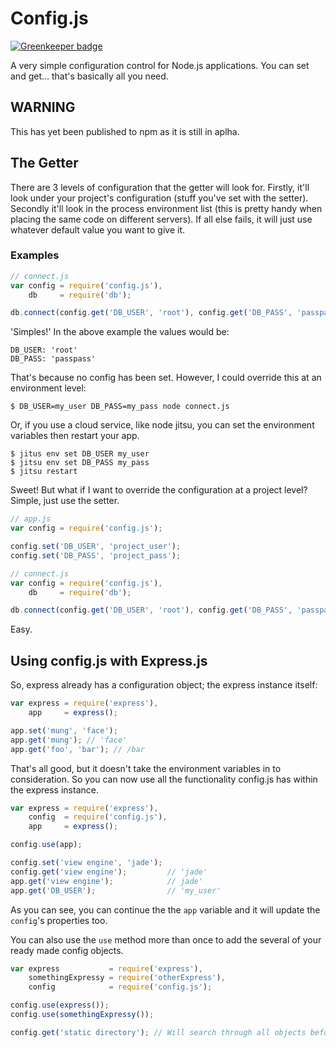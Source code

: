 Config.js
=========

[![Greenkeeper badge](https://badges.greenkeeper.io/johngeorgewright/nodefig.svg)](https://greenkeeper.io/)

A very simple configuration control for Node.js applications. You can set and get... that's basically all you need.

WARNING
-------

This has yet been published to npm as it is still in aplha.

The Getter
----------

There are 3 levels of configuration that the getter will look for. Firstly, it'll look under your project's configuration (stuff you've set with the setter). Secondly it'll look in the process environment list (this is pretty handy when placing the same code on different servers). If all else fails, it will just use whatever default value you want to give it.

### Examples

```js
// connect.js
var config = require('config.js'),
    db     = require('db');

db.connect(config.get('DB_USER', 'root'), config.get('DB_PASS', 'passpass'));
```

'Simples!' In the above example the values would be:

```
DB_USER: 'root'
DB_PASS: 'passpass'
```

That's because no config has been set. However, I could override this at an environment level:

```shell
$ DB_USER=my_user DB_PASS=my_pass node connect.js
```

Or, if you use a cloud service, like node jitsu, you can set the environment variables then restart your app.

```shell
$ jitus env set DB_USER my_user
$ jitsu env set DB_PASS my_pass
$ jitsu restart
```

Sweet! But what if I want to override the configuration at a project level? Simple, just use the setter.

```js
// app.js
var config = require('config.js');

config.set('DB_USER', 'project_user');
config.set('DB_PASS', 'project_pass');
```

```js
// connect.js
var config = require('config.js'),
    db     = require('db');

db.connect(config.get('DB_USER', 'root'), config.get('DB_PASS', 'passpass'));
```

Easy.

Using config.js with Express.js
-------------------------------

So, express already has a configuration object; the express instance itself:

```js
var express = require('express'),
    app     = express();

app.set('mung', 'face');
app.get('mung'); // 'face'
app.get('foo', 'bar'); // /bar
```

That's all good, but it doesn't take the environment variables in to consideration. So you can now use all the functionality config.js has within the express instance.

```js
var express = require('express'),
    config  = require('config.js'),
    app     = express();

config.use(app);

config.set('view engine', 'jade');
config.get('view engine');         // 'jade'
app.get('view engine');            // jade'
app.get('DB_USER');                // 'my_user'
```

As you can see, you can continue the the `app` variable and it will update the `config`'s properties too.

You can also use the `use` method more than once to add the several of your ready made config objects.

```js
var express           = require('express'),
    somethingExpressy = require('otherExpress'),
    config            = require('config.js');

config.use(express());
config.use(somethingExpressy());

config.get('static directory'); // Will search through all objects before using the default behaviour.
```

